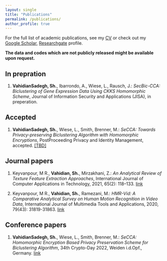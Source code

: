 ```yaml
---
layout: single
title: "Publications"
permalink: /publications/
author_profile: true
---
```


For the full list of academic publications, see my [CV]() or check out my [Google Scholar](https://scholar.google.com/citations?user=d7mbGbO9XCwC&hl=en), [Researchgate](https://www.researchgate.net/profile/Shokofeh-Vahidiansadegh) profile. 

**The data and codes which are not publicly released might be available upon request.**


In prepration 
------

1. **VahidianSadegh, Sh.**, Ibarrondo, A., Wiese, L., Rausch, J.: *SecBic-CCA: Biclustering of Gene Expression Data Using CKKS Homomorphic Scheme*, Journal of Information Security and Applications (JISA), in preperation. 


Accepted
------

1. **VahidianSadegh, Sh.**, Wiese, L., Smith, Brenner, M.: *SeCCA: Towards Privacy-preserving Biclustering Algorithm with Homomorphic Encryptions*, PostProceeding Privacy and Identity Management, accepted. [[TBD]](TBD)


Journal papers
------

1. Keyvanpour, M R., **Vahidian, Sh.**, Mirzakhani, Z.: *An Analytical Review of Texture Feature Extraction Approaches*, International Journal of Computer Applications in Technology, 2021, 65(2): 118–133. [link](https://www.inderscienceonline.com/doi/abs/10.1504/IJCAT.2021.114990)

1. Keyvanpour, M R., **Vahidian, Sh.**, Ramezani, M.: *HMR-Vid: A Comparative Analytical Survey on Human Motion Recognition in Video Data*, International Journal of Multimedia Tools and Applications, 2020, 79(43): 31819-31863. [link](https://link.springer.com/article/10.1007/s11042-020-09485-2)


Conference papers
------

1. **VahidianSadegh, Sh.**, Wiese, L., Smith, Brenner, M.: *SeCCA: Homomorphic Encryption Based Privacy Preservation Scheme for Biclustering Algorithm*, 34th Crypto-Day 2022, Weiden i.d.Opf., Germany. [link](https://dl.gi.de/bitstream/handle/20.500.12116/38751/CryptoDayMatters34-04-VahidianSadegh.pdf?sequence=1&isAllowed=y)
